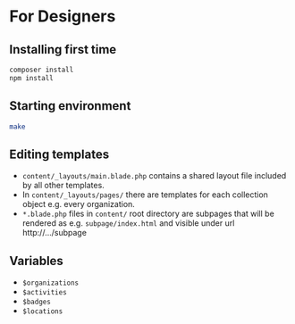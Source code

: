 For Designers
=============

Installing first time
---------------------

```bash
composer install
npm install
```

Starting environment
--------------------

```bash
make
```

Editing templates
-----------------

- `content/_layouts/main.blade.php` contains a shared layout file included by all other templates.
- In `content/_layouts/pages/` there are templates for each collection object e.g. every organization.
- `*.blade.php` files in `content/` root directory are subpages that will be rendered as e.g. `subpage/index.html` and visible under url http://.../subpage

Variables
---------

- `$organizations`
- `$activities`
- `$badges`
- `$locations`
